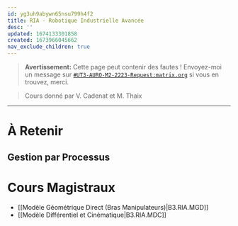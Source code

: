 ```yaml
---
id: yg3uh9abywn65nsu799h4f2
title: RIA - Robotique Industrielle Avancée
desc: ''
updated: 1674133301858
created: 1673966045662
nav_exclude_children: true
---
```


> **Avertissement:**
Cette page peut contenir des fautes ! Envoyez-moi un message sur [`#UT3-AURO-M2-2223-Request:matrix.org`](https://matrix.to/#/#UT3-AURO-M2-2223-Request:matrix.org) si vous en trouvez, merci.

> Cours donné par V. Cadenat et M. Thaix

---

# À Retenir

## Gestion par Processus

<!-- add chart slide 7 GPL -->

# Cours Magistraux

- [[Modèle Géométrique Direct (Bras Manipulateurs)|B3.RIA.MGD]]
- [[Modèle Différentiel et Cinématique|B3.RIA.MDC]]
